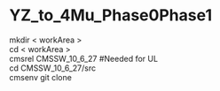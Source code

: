 # YZ_to_4Mu_Phase0Phase1


mkdir < workArea >  
cd < workArea >  
cmsrel CMSSW_10_6_27 #Needed for UL  
cd CMSSW_10_6_27/src  
cmsenv 
git clone  
